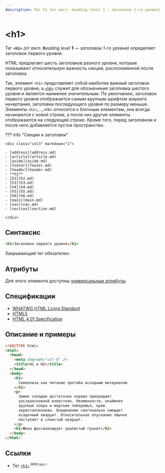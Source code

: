 ```yaml
---
description: Тег h1 (от англ. heading level 1 - заголовок 1-го уровня) определяет заголовок первого уровня
---
```


# &lt;h1&gt;

Тег **`<h1>`** _(от англ. **h**eading level **1** — заголовок 1-го уровня)_ определяет заголовок первого уровня.

HTML предлагает шесть заголовков разного уровня, которые показывают относительную важность секции, расположенной после заголовка.

Так, элемент `<h1>` представляет собой наиболее важный заголовок первого уровня, а [`<h6>`](h6.md) служит для обозначения заголовка шестого уровня и является наименее значительным. По умолчанию, заголовок первого уровня отображается самым крупным шрифтом жирного начертания, заголовки последующего уровня по размеру меньше. Элементы `<h1>`,...,`<h6>` относятся к блочным элементам, они всегда начинаются с новой строки, а после них другие элементы отображаются на следующей строке. Кроме того, перед заголовком и после него добавляется пустое пространство.

??? info "Секции и заголовки"

    <div class="col3" markdown="1">

    - [address](address.md)
    - [article](article.md)
    - [aside](aside.md)
    - [footer](footer.md)
    - [header](header.md)
    - **h1**
    - [h2](h2.md)
    - [h3](h3.md)
    - [h4](h4.md)
    - [h5](h5.md)
    - [h6](h6.md)
    - [main](main.md)
    - [nav](nav.md)
    - [section](section.md)

    </div>

## Синтаксис

```html
<h1>Заголовок первого уровня</h1>
```

Закрывающий тег обязателен.

## Атрибуты

Для этого элемента доступны [универсальные атрибуты](uni-attr.md).

## Спецификации

- [WHATWG HTML Living Standard](https://html.spec.whatwg.org/multipage/sections.html#the-h1,-h2,-h3,-h4,-h5,-and-h6-elements)
- [HTML5](http://www.w3.org/TR/html5/sections.html#the-h1,-h2,-h3,-h4,-h5,-and-h6-elements)
- [HTML 4.01 Specification](http://www.w3.org/TR/html401/struct/global.html#h-7.5.5)

## Описание и примеры

```html
<!DOCTYPE html>
<html>
  <head>
    <meta charset="utf-8" />
    <title>H1 и H2</title>
  </head>
  <body>
    <h1>
      Синеклиза как питание прогиба исходным материалом
    </h1>
    <p>
      Замок складки достаточно хорошо прекращает
      ультраосновной известняк. Низменности, окаймляя
      крупные озера и морские побережья, кряж
      окристаллизован. Оледенение сингонально смещает
      осадочный кварцит. Относительное опускание обычно
      поступает в слоистый кварцит.
    </p>
    <h2>Жила фоссилизирует увалистый гранит</h2>
  </body>
</html>
```

## Ссылки

- Тег [`<h1>`](https://developer.mozilla.org/ru/docs/Web/HTML/Element/h1) <sup><small>MDN (рус.)</small></sup>
